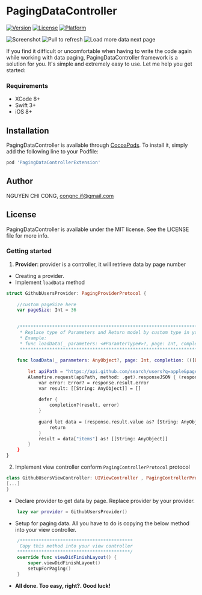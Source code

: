 # PagingDataController

[![Version](https://img.shields.io/cocoapods/v/PagingDataController.svg?style=flat)](http://cocoapods.org/pods/PagingDataController)
[![License](https://img.shields.io/cocoapods/l/PagingDataController.svg?style=flat)](http://cocoapods.org/pods/PagingDataController)
[![Platform](https://img.shields.io/cocoapods/p/PagingDataController.svg?style=flat)](http://cocoapods.org/pods/PagingDataController)

![Screenshot](http://i.imgur.com/PTI6vMcm.png)
![Pull to refresh](http://i.imgur.com/thZpiCzm.png)
![Load more data next page](http://i.imgur.com/HhAwUKTm.png)

If you find it difficult or uncomfortable when having to write the code again while working with data paging, PagingDataController framework is a solution for you. It's simple and extremely easy to use. Let me help you get started:

### Requirements
* XCode 8+
* Swift 3+
* iOS 8+

## Installation

PagingDataController is available through [CocoaPods](http://cocoapods.org). To install
it, simply add the following line to your Podfile:

```ruby
pod 'PagingDataControllerExtension'
```

## Author

NGUYEN CHI CONG, congnc.if@gmail.com

## License

PagingDataController is available under the MIT license. See the LICENSE file for more info.

### Getting started

1. **Provider**: provider is a controller, it will retrieve data by page number
  * Creating a provider.
  * Implement ```loadData``` method
```swift
struct GithubUsersProvider: PagingProviderProtocol {
    
    //custom pageSize here
    var pageSize: Int = 36
    
    
    /*******************************************************************************************************
     * Replace type of Parameters and Return model by custom type in your app
     * Example:
     * func loadData(_ parameters: <#ParamterType#>?, page: Int, completion: (([<#ReturnType#>], Error?) -> ())?)
     *******************************************************************************************************/
    
    func loadData(_ parameters: AnyObject?, page: Int, completion: (([Dictionary<String, AnyObject>], Error?) -> ())?) {
        
        let apiPath = "https://api.github.com/search/users?q=apple&page=\(page+1)&per_page=\(pageSize)"
        Alamofire.request(apiPath, method: .get).responseJSON { (response) in
            var error: Error? = response.result.error
            var result: [[String: AnyObject]] = []
            
            defer {
                completion?(result, error)
            }
            
            guard let data = (response.result.value as? [String: AnyObject]) else {
                return
            }
            result = data["items"] as! [[String: AnyObject]]
        }
    }
}
```
2. Implement view controller conform `PagingControllerProtocol` protocol

```swift
class GithubUsersViewController: UIViewController , PagingControllerProtocol {
[...]
}
```

  * Declare provider to get data by page. Replace provider by your provider.
```swift
    lazy var provider = GithubUsersProvider()
```
  * Setup for paging data. All you have to do is copying the below method into your view controller.
```swift
    /******************************************
     Copy this method into your view controller
    ******************************************/
    override func viewDidFinishLayout() {
        super.viewDidFinishLayout()
        setupForPaging()
    }
```

  * **All done. Too easy, right?. Good luck!**

